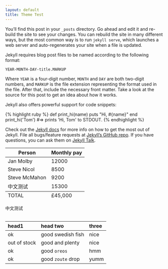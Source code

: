 ```yaml
---
layout: default
title: Theme Test
---
```

<script src="/assets/js/sortable.js"></script>
<link rel="stylesheet" href="{{ "/assets/css/sortable.css" | relative_url }}"/>

You’ll find this post in your `_posts` directory. Go ahead and edit it and re-build the site to see your changes. You can rebuild the site in many different ways, but the most common way is to run `jekyll serve`, which launches a web server and auto-regenerates your site when a file is updated.

Jekyll requires blog post files to be named according to the following format:

`YEAR-MONTH-DAY-title.MARKUP`

Where `YEAR` is a four-digit number, `MONTH` and `DAY` are both two-digit numbers, and `MARKUP` is the file extension representing the format used in the file. After that, include the necessary front matter. Take a look at the source for this post to get an idea about how it works.

Jekyll also offers powerful support for code snippets:

{% highlight ruby %}
def print_hi(name)
  puts "Hi, #{name}"
end
print_hi('Tom')
#=> prints 'Hi, Tom' to STDOUT.
{% endhighlight %}

Check out the [Jekyll docs][jekyll-docs] for more info on how to get the most out of Jekyll. File all bugs/feature requests at [Jekyll’s GitHub repo][jekyll-gh]. If you have questions, you can ask them on [Jekyll Talk][jekyll-talk].


<table class="sortable">
<thead>
  <tr><th>Person</th><th>Monthly pay</th></tr>
</thead>
<tbody>
  <tr><td>Jan Molby</td><td>12000</td></tr>
  <tr><td>Steve Nicol</td><td>8500</td></tr>
  <tr><td>Steve McMahon</td><td>9200</td></tr>
  <tr><td>中文测试</td><td>15300</td></tr>
</tbody>
<tfoot>
  <tr><td>TOTAL</td><td>£45,000</td></tr>
</tfoot>
</table>

中文测试




<table class="sortable" markdown="1">

| head1        | head two          | three |
|:-------------|:------------------|:------|
| ok           | good swedish fish | nice  |
| out of stock | good and plenty   | nice  |
| ok           | good `oreos`      | hmm   |
| ok           | good `zoute` drop | yumm  |

</table>



[jekyll-docs]: https://jekyllrb.com/docs/home
[jekyll-gh]:   https://github.com/jekyll/jekyll
[jekyll-talk]: https://talk.jekyllrb.com/
